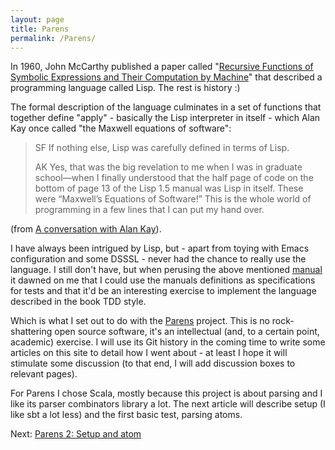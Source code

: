 ```yaml
---
layout: page
title: Parens
permalink: /Parens/
---
```


In 1960, John McCarthy published a paper called "<a href="http://www-formal.stanford.edu/jmc/recursive/">Recursive Functions of Symbolic Expressions and Their Computation by Machine</a>" that described a programming language called Lisp. The rest is history :)

The formal description of the language culminates in a set of functions that together define "apply" - basically the Lisp interpreter in itself - which Alan Kay once called "the Maxwell equations of software":

>SF If nothing else, Lisp was carefully defined in terms of Lisp.
>
>AK Yes, that was the big revelation to me when I was in graduate school—when I finally understood that the half page of code on the bottom of page 13 of the Lisp  1.5 manual was Lisp in itself. These were “Maxwell’s Equations of Software!” This is the whole world of programming in a few lines that I can put my hand over.

(from <a href="http://queue.acm.org/detail.cfm?id=1039523">A conversation with Alan Kay</a>).

I have always been intrigued by Lisp, but - apart from toying with Emacs configuration and some DSSSL - never had the chance to really use the language. I still don't have, but when perusing the above mentioned <a href="http://www.softwarepreservation.org/projects/LISP/book/LISP%201.5%20Programmers%20Manual.pdf">manual</a> it dawned on me that I could use the manuals definitions as specifications for tests and that it'd be an interesting exercise to implement the language described in the book TDD style.

Which is what I set out to do with the <a href="https://github.com/cdegroot/Parens">Parens</a> project. This is no rock-shattering open source software, it's an intellectual (and, to a certain point, academic) exercise. I will use its Git history in the coming time to write some articles on this site to detail how I went about - at least I hope it will stimulate some discussion (to that end, I will add discussion boxes to relevant pages).

For Parens I chose Scala, mostly because this project is about parsing and I like its parser combinators library a lot. The next article will describe setup (I like sbt a lot less) and the first basic test, parsing atoms.

Next: [Parens 2: Setup and atom](/Parens-2%3A-Setup-and-atom.html)
